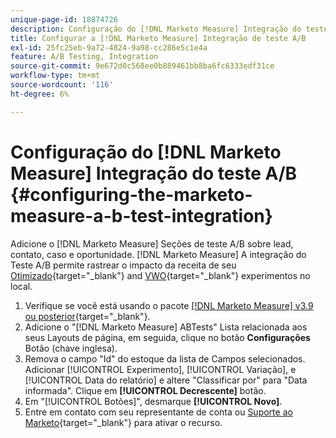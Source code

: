 ```yaml
---
unique-page-id: 18874726
description: Configuração do [!DNL Marketo Measure] Integração do teste A/B - [!DNL Marketo Measure]
title: Configurar a [!DNL Marketo Measure] Integração de teste A/B
exl-id: 25fc25eb-9a72-4824-9a98-cc286e5c1e4a
feature: A/B Testing, Integration
source-git-commit: 9e672d0c568ee0b889461bb8ba6fc6333edf31ce
workflow-type: tm+mt
source-wordcount: '116'
ht-degree: 6%

---
```


# Configuração do [!DNL Marketo Measure] Integração do teste A/B {#configuring-the-marketo-measure-a-b-test-integration}

Adicione o [!DNL Marketo Measure] Seções de teste A/B sobre lead, contato, caso e oportunidade. [!DNL Marketo Measure] A integração do Teste A/B permite rastrear o impacto da receita de seu [Otimizado](https://www.optimizely.com/){target="_blank"} and [VWO](https://vwo.com/){target="_blank"} experimentos no local.

1. Verifique se você está usando o pacote [[!DNL Marketo Measure] v3.9 ou posterior](https://appexchange.salesforce.com/appxListingDetail?listingId=a0N3000000B3KLuEAN){target="_blank"}.
1. Adicione o &quot;[!DNL Marketo Measure] ABTests&quot; Lista relacionada aos seus Layouts de página, em seguida, clique no botão **Configurações** Botão (chave inglesa).
1. Remova o campo &quot;Id&quot; do estoque da lista de Campos selecionados. Adicionar [!UICONTROL Experimento], [!UICONTROL Variação], e [!UICONTROL Data do relatório] e altere &quot;Classificar por&quot; para &quot;Data informada&quot;. Clique em **[!UICONTROL Decrescente]** botão.
1. Em &quot;[!UICONTROL Botões]&quot;, desmarque **[!UICONTROL Novo]**.
1. Entre em contato com seu representante de conta ou [Suporte ao Marketo](https://nation.marketo.com/t5/support/ct-p/Support){target="_blank"} para ativar o recurso.
